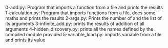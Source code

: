 0-add.py: Program that imports a function from a file and prints the results
1-calculation.py: Program that imports functions from a file, does some maths and prints the results
2-args.py: Prints the number of and the list of its arguments
3-infinite_add.py: prints the results of addition of all arguments
4-hidden_discovery.py: prints all the names defined by the compiled module provided
5-variable_load.py: imports variable from a file and prints its value

